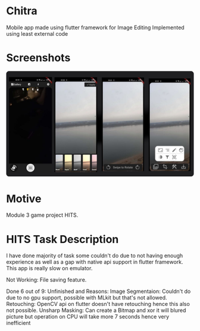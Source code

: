 # Chitra
Mobile app made using flutter framework for Image Editing
Implemented using least external code

# Screenshots
![Wall](https://github.com/snowleopard17/Chitra/blob/master/Screenshot/Screenshot.png)

# Motive
Module 3 game project HITS.

# HITS Task Description
I have done majority of task some couldn't do due to not having enough experience as well as a gap with native api support in flutter framework.
This app is really slow on emulator.

Not Working: File saving feature.

Done 6 out of 9:
Unfinished and Reasons:
Image Segmentaion: Couldn't do due to no gpu support, possible with MLkit but that's not allowed.
Retouching: OpenCV api on flutter doesn't have retouching hence this also not possible.
Unsharp Masking: Can create a Bitmap and xor it will blured picture but operation on CPU will take more 7 seconds hence very inefficient
